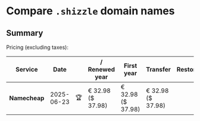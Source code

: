 # Compare `.shizzle` domain names

## Summary

Pricing (excluding taxes):

| Service | Date |  | / Renewed year | First year | Transfer | Restoration |
|--|--|--|--|--|--|--|
| **Namecheap** | 2025-06-23 | 🏆 | € 32.98<br>($ 37.98) | € 32.98<br>($ 37.98) | € 32.98<br>($ 37.98) |  |
